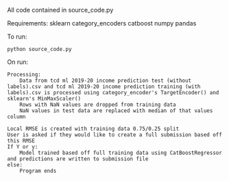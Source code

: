 All code contained in source_code.py

Requirements:
	sklearn
	category_encoders
	catboost
	numpy
	pandas

To run:

	python source_code.py

On run:
	
	Processing:
		Data from tcd ml 2019-20 income prediction test (without labels).csv and tcd ml 2019-20 income prediction training (with labels).csv is processed using category_encoder's TargetEncoder() and sklearn's MinMaxScaler()
		Rows with NaN values are dropped from training data
		NaN values in test data are replaced with median of that values column

	Local RMSE is created with training data 0.75/0.25 split
	User is asked if they would like to create a full submission based off this RMSE
	If Y or y:
	    Model trained based off full training data using CatBoostRegressor and predictions are written to submission file
	else:
	    Program ends
	    

